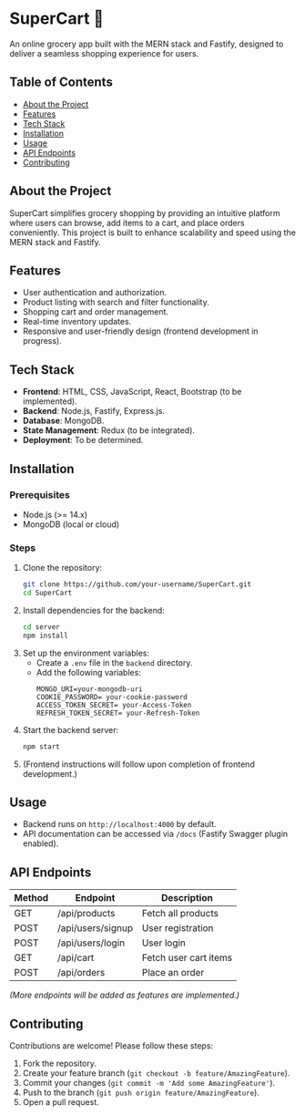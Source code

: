 # SuperCart 🛒  
An online grocery app built with the MERN stack and Fastify, designed to deliver a seamless shopping experience for users.

## Table of Contents  
- [About the Project](#about-the-project)  
- [Features](#features)  
- [Tech Stack](#tech-stack)  
- [Installation](#installation)  
- [Usage](#usage)  
- [API Endpoints](#api-endpoints)    
- [Contributing](#contributing)  
  

## About the Project  
SuperCart simplifies grocery shopping by providing an intuitive platform where users can browse, add items to a cart, and place orders conveniently. This project is built to enhance scalability and speed using the MERN stack and Fastify.

## Features  
- User authentication and authorization.  
- Product listing with search and filter functionality.  
- Shopping cart and order management.  
- Real-time inventory updates.  
- Responsive and user-friendly design (frontend development in progress).  

## Tech Stack  
- **Frontend**: HTML, CSS, JavaScript, React, Bootstrap (to be implemented).  
- **Backend**: Node.js, Fastify, Express.js.  
- **Database**: MongoDB.  
- **State Management**: Redux (to be integrated).  
- **Deployment**: To be determined.  

## Installation  

### Prerequisites  
- Node.js (>= 14.x)  
- MongoDB (local or cloud)  

### Steps  
1. Clone the repository:  
   ```bash  
   git clone https://github.com/your-username/SuperCart.git  
   cd SuperCart  
   ```  
2. Install dependencies for the backend:  
   ```bash  
   cd server  
   npm install  
   ```  
3. Set up the environment variables:  
   - Create a `.env` file in the `backend` directory.  
   - Add the following variables:  
     ```env  
     MONGO_URI=your-mongodb-uri  
     COOKIE_PASSWORD= your-cookie-password
     ACCESS_TOKEN_SECRET= your-Access-Token
     REFRESH_TOKEN_SECRET= your-Refresh-Token
     ```  
4. Start the backend server:  
   ```bash  
   npm start  
   ```  
5. (Frontend instructions will follow upon completion of frontend development.)  

## Usage  
- Backend runs on `http://localhost:4000` by default.  
- API documentation can be accessed via `/docs` (Fastify Swagger plugin enabled).

## API Endpoints  
| Method | Endpoint          | Description                |  
|--------|-------------------|----------------------------|  
| GET    | /api/products     | Fetch all products         |  
| POST   | /api/users/signup | User registration          |  
| POST   | /api/users/login  | User login                 |  
| GET    | /api/cart         | Fetch user cart items      |  
| POST   | /api/orders       | Place an order             |  

_(More endpoints will be added as features are implemented.)_   

## Contributing  
Contributions are welcome! Please follow these steps:  
1. Fork the repository.  
2. Create your feature branch (`git checkout -b feature/AmazingFeature`).  
3. Commit your changes (`git commit -m 'Add some AmazingFeature'`).  
4. Push to the branch (`git push origin feature/AmazingFeature`).  
5. Open a pull request.  

